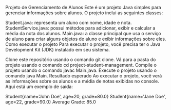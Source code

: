 Projeto de Gerenciamento de Alunos
Este é um projeto Java simples para gerenciar informações sobre alunos. O projeto inclui as seguintes classes:

Student.java: representa um aluno com nome, idade e nota.
StudentService.java: possui métodos para adicionar, exibir e calcular a média da nota dos alunos.
Main.java: a classe principal que usa o serviço de aluno para criar alguns objetos de aluno e exibir informações sobre eles.
Como executar o projeto
Para executar o projeto, você precisa ter o Java Development Kit (JDK) instalado em seu sistema.

Clone este repositório usando o comando git clone.
Vá para a pasta do projeto usando o comando cd project-student-management.
Compile o projeto usando o comando javac Main.java.
Execute o projeto usando o comando java Main.
Resultado esperado
Ao executar o projeto, você verá as informações sobre os alunos e a média de notas exibidas no console. Aqui está um exemplo de saída:

Student{name='John Doe', age=20, grade=80.0}
Student{name='Jane Doe', age=22, grade=90.0}
Average Grade: 85.0


